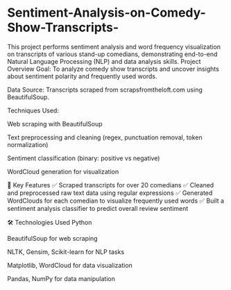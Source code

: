 # Sentiment-Analysis-on-Comedy-Show-Transcripts-
This project performs sentiment analysis and word frequency visualization on transcripts of various stand-up comedians, demonstrating end-to-end Natural Language Processing (NLP) and data analysis skills.
Project Overview
Goal: To analyze comedy show transcripts and uncover insights about sentiment polarity and frequently used words.

Data Source: Transcripts scraped from scrapsfromtheloft.com using BeautifulSoup.

Techniques Used:

Web scraping with BeautifulSoup

Text preprocessing and cleaning (regex, punctuation removal, token normalization)

Sentiment classification (binary: positive vs negative)

WordCloud generation for visualization

🚀 Key Features
✅ Scraped transcripts for over 20 comedians
✅ Cleaned and preprocessed raw text data using regular expressions
✅ Generated WordClouds for each comedian to visualize frequently used words
✅ Built a sentiment analysis classifier to predict overall review sentiment

🛠️ Technologies Used
Python

BeautifulSoup for web scraping

NLTK, Gensim, Scikit-learn for NLP tasks

Matplotlib, WordCloud for data visualization

Pandas, NumPy for data manipulation

